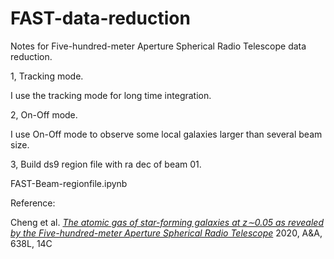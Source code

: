# FAST-data-reduction
Notes for Five-hundred-meter Aperture Spherical Radio Telescope data reduction.

1, Tracking mode.

I use the tracking mode for long time integration.

2, On-Off mode.

I use On-Off mode to observe some local galaxies larger than several beam size.

3, Build ds9 region file with ra dec of beam 01.

FAST-Beam-regionfile.ipynb

Reference: 

Cheng et al. [*The atomic gas of star-forming galaxies at z∼0.05 as revealed by the Five-hundred-meter Aperture Spherical Radio Telescope*](https://ui.adsabs.harvard.edu/abs/2020A%26A...638L..14C/abstract) 2020, A&A, 638L, 14C
